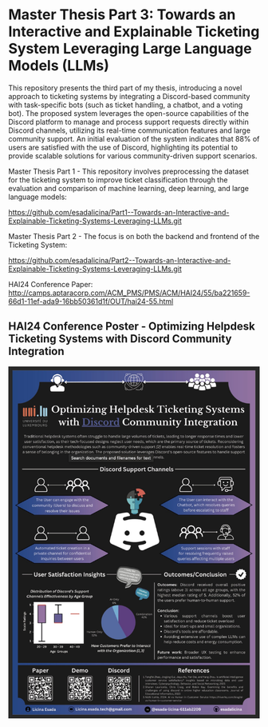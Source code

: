 # Master Thesis Part 3: Towards an Interactive and Explainable Ticketing System Leveraging Large Language Models (LLMs)

This repository presents the third part of my thesis, introducing a novel approach to ticketing systems by integrating a Discord-based community with task-specific bots (such as ticket handling, a chatbot, and a voting bot). The proposed system leverages the open-source capabilities of the Discord platform to manage and process support requests directly within Discord channels, utilizing its real-time communication features and large community support. An initial evaluation of the system indicates that 88% of users are satisfied with the use of Discord, highlighting its potential to provide scalable solutions for various community-driven support scenarios. 

Master Thesis Part 1 - This repository involves preprocessing the dataset for the ticketing system to improve ticket classification through the evaluation and comparison of machine learning, deep learning, and large language models:

https://github.com/esadalicina/Part1--Towards-an-Interactive-and-Explainable-Ticketing-Systems-Leveraging-LLMs.git

Master Thesis Part 2 - The focus is on both the backend and frontend of the Ticketing System:

https://github.com/esadalicina/Part2--Towards-an-Interactive-and-Explainable-Ticketing-Systems-Leveraging-LLMs.git

HAI24 Conference Paper: http://camps.aptaracorp.com/ACM_PMS/PMS/ACM/HAI24/55/ba221659-66d1-11ef-ada9-16bb50361d1f/OUT/hai24-55.html

## HAI24 Conference Poster - Optimizing Helpdesk Ticketing Systems with Discord Community Integration


![HAI24 Conference Poster](Poster.jpg)

